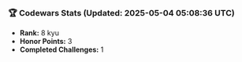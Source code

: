 ### 🏆 Codewars Stats (Updated: 2025-05-04 05:08:36 UTC)

- **Rank:** 8 kyu
- **Honor Points:** 3
- **Completed Challenges:** 1

